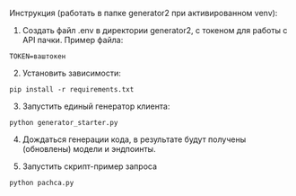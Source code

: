 Инструкция (работать в папке generator2 при активированном venv):

1. Создать файл .env в директории generator2, с токеном для работы с API пачки. Пример файла:

```
TOKEN=ваштокен
```

2. Установить зависимости:

```
pip install -r requirements.txt
```

3. Запустить единый генератор клиента:

```
python generator_starter.py
```

4. Дождаться генерации кода, в результате будут получены (обновлены) модели и эндпоинты.


5. Запустить скрипт-пример запроса

```
python pachca.py
```
